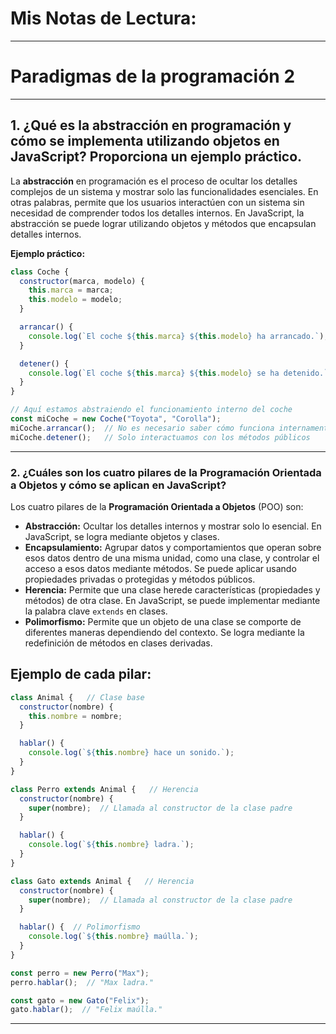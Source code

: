 # Mis Notas de Lectura:

---

# Paradigmas de la programación 2

---

## 1. ¿Qué es la abstracción en programación y cómo se implementa utilizando objetos en JavaScript? Proporciona un ejemplo práctico.

La **abstracción** en programación es el proceso de ocultar los detalles complejos de un sistema y mostrar solo las funcionalidades esenciales. En otras palabras, permite que los usuarios interactúen con un sistema sin necesidad de comprender todos los detalles internos. En JavaScript, la abstracción se puede lograr utilizando objetos y métodos que encapsulan detalles internos.

**Ejemplo práctico:**

```javascript
class Coche {
  constructor(marca, modelo) {
    this.marca = marca;
    this.modelo = modelo;
  }

  arrancar() {
    console.log(`El coche ${this.marca} ${this.modelo} ha arrancado.`);
  }

  detener() {
    console.log(`El coche ${this.marca} ${this.modelo} se ha detenido.`);
  }
}

// Aquí estamos abstraiendo el funcionamiento interno del coche
const miCoche = new Coche("Toyota", "Corolla");
miCoche.arrancar();  // No es necesario saber cómo funciona internamente
miCoche.detener();   // Solo interactuamos con los métodos públicos
```

---

### 2. ¿Cuáles son los cuatro pilares de la Programación Orientada a Objetos y cómo se aplican en JavaScript?

Los cuatro pilares de la **Programación Orientada a Objetos** (POO) son:

- **Abstracción:** Ocultar los detalles internos y mostrar solo lo esencial. En JavaScript, se logra mediante objetos y clases.
- **Encapsulamiento:** Agrupar datos y comportamientos que operan sobre esos datos dentro de una misma unidad, como una clase, y controlar el acceso a esos datos mediante métodos. Se puede aplicar usando propiedades privadas o protegidas y métodos públicos.
- **Herencia:** Permite que una clase herede características (propiedades y métodos) de otra clase. En JavaScript, se puede implementar mediante la palabra clave `extends` en clases.
- **Polimorfismo:** Permite que un objeto de una clase se comporte de diferentes maneras dependiendo del contexto. Se logra mediante la redefinición de métodos en clases derivadas.

## Ejemplo de cada pilar:

```javascript
class Animal {   // Clase base
  constructor(nombre) {
    this.nombre = nombre;
  }

  hablar() {
    console.log(`${this.nombre} hace un sonido.`);
  }
}

class Perro extends Animal {   // Herencia
  constructor(nombre) {
    super(nombre);  // Llamada al constructor de la clase padre
  }

  hablar() {
    console.log(`${this.nombre} ladra.`);
  }
}

class Gato extends Animal {   // Herencia
  constructor(nombre) {
    super(nombre);  // Llamada al constructor de la clase padre
  }

  hablar() {  // Polimorfismo
    console.log(`${this.nombre} maúlla.`);
  }
}

const perro = new Perro("Max");
perro.hablar();  // "Max ladra."

const gato = new Gato("Felix");
gato.hablar();  // "Felix maúlla."
```

---



